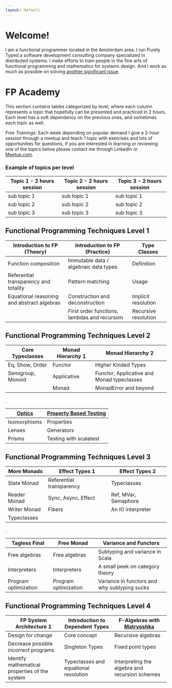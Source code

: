 ```yaml
---
layout: default
---
```


Welcome!
=================

I am a functional programmer located in the Amsterdam area. I run Purely Typed a software development consulting company specialized in distributed systems. I make efforts to train people in the fine arts of functional programming and mathematics for systems design.  And I work as much as possible on solving [another significant issue](https://medium.com/@franciscoarmburo/decision-systems-a-critical-challenge-be4bb1434fd1).

FP Academy
=======================

This section contains tables categorized by level, where each column represents a topic that hopefully can be presented and practiced in 2 hours. Each level has a soft dependency on the previous ones, and sometimes each topic as well.

*Free Trainings:* Each week depending on popular demand I give a 2-hour session through a meetup and teach 1 topic with exercises and lots of opportunities for questions, if you are interested in learning or reviewing one of the topics below please contact me through LinkedIn or [Meetup.com](https://www.meetup.com/FP-Academy-Ams).

### Example of topics per level

| Topic 1 - 2 hours session | Topic 2 - 2 hours session | Topic 3 - 2 hours session |
| --------- | --------- | --------- |
| sub topic 1 | sub topic 1 | sub topic 1 |
| sub topic 2 | sub topic 2 | sub topic 2 |
| sub topic 3 | sub topic 3 | sub topic 3 |

Functional Programming Techniques Level 1
----------

| Introduction to FP (Theory) | Introduction to FP (Practice) | Type Classes |
| --------------------------- | ----------------------------- | ------------ |
| Function composition | Immutable data / algebraic data types | Definition |
| Referential transparency and totality | Pattern matching | Usage |
| Equational reasoning and abstract algebras | Construction and deconstruction | Implicit resolution |
| | First order functions, lambdas and recursion | Recursive resolution |

Functional Programming Techniques Level 2
----------

| Core Typeclasses | Monad Hierarchy 1 | Monad Hierarchy 2 |
| ---------------- | ----------------- | ----------------- |
| Eq, Show, Order  | Functor | Higher Kinded Types |
| Semigroup, Monoid | Applicative | Functor, Applicative and Monad typeclasses |
| | Monad | MonadError and beyond |

.

| [Optics](https://github.com/julien-truffaut/Monocle) | [Property Based Testing](https://www.scalacheck.org/) |
| - | - |
| Isomorphisms | Properties |
| Lenses | Generators |
| Prisms | Testing with scalatest |


Functional Programming Techniques Level 3
----------

| More Monads | Effect Types 1 | Effect Types 2 |
| - | - | - |
| State Monad | Referential transparency | Typeclasses |
| Reader Monad | Sync, Async, Effect | Ref, MVar, Semaphore |
| Writer Monad | Fibers | An IO interpreter |
| Typeclasses | | |

.

| Tagless Final | Free Monad | Variance and Functors |
| - | - | - |
| Free algebras | Free algebras | Subtyping and variance in Scala |
| Interpreters | Interpreters | A small peek on category theory |
| Program optimization | Program optimization | Variance in functors and why subtyping sucks |

Functional Programming Techniques Level 4
----------

| FP System Architecture 1 | Introduction to Dependent Types | F-Algebras with [Matryoshka](https://github.com/slamdata/matryoshka) |
| - | - | - |
| Design for change | Core concept | Recursive algebras |
| Decrease possible incorrect programs | Singleton Types | Fixed point types |
| Identify mathematical properties of the system | Typeclasses and equational resolution | Interpreting the algebra and recursion schemes |
